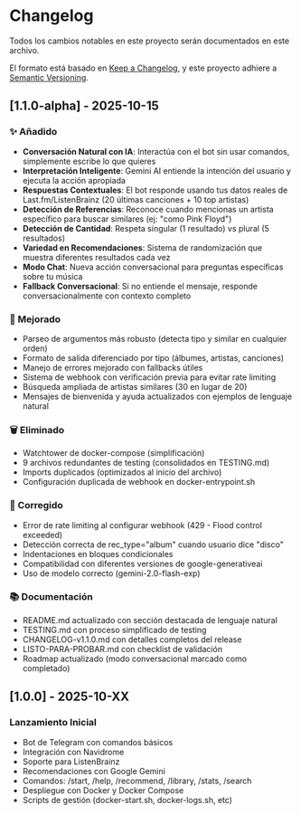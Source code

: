 # Changelog

Todos los cambios notables en este proyecto serán documentados en este archivo.

El formato está basado en [Keep a Changelog](https://keepachangelog.com/es/1.0.0/),
y este proyecto adhiere a [Semantic Versioning](https://semver.org/lang/es/).

## [1.1.0-alpha] - 2025-10-15

### ✨ Añadido
- **Conversación Natural con IA**: Interactúa con el bot sin usar comandos, simplemente escribe lo que quieres
- **Interpretación Inteligente**: Gemini AI entiende la intención del usuario y ejecuta la acción apropiada
- **Respuestas Contextuales**: El bot responde usando tus datos reales de Last.fm/ListenBrainz (20 últimas canciones + 10 top artistas)
- **Detección de Referencias**: Reconoce cuando mencionas un artista específico para buscar similares (ej: "como Pink Floyd")
- **Detección de Cantidad**: Respeta singular (1 resultado) vs plural (5 resultados)
- **Variedad en Recomendaciones**: Sistema de randomización que muestra diferentes resultados cada vez
- **Modo Chat**: Nueva acción conversacional para preguntas específicas sobre tu música
- **Fallback Conversacional**: Si no entiende el mensaje, responde conversacionalmente con contexto completo

### 🔧 Mejorado
- Parseo de argumentos más robusto (detecta tipo y similar en cualquier orden)
- Formato de salida diferenciado por tipo (álbumes, artistas, canciones)
- Manejo de errores mejorado con fallbacks útiles
- Sistema de webhook con verificación previa para evitar rate limiting
- Búsqueda ampliada de artistas similares (30 en lugar de 20)
- Mensajes de bienvenida y ayuda actualizados con ejemplos de lenguaje natural

### 🗑️ Eliminado
- Watchtower de docker-compose (simplificación)
- 9 archivos redundantes de testing (consolidados en TESTING.md)
- Imports duplicados (optimizados al inicio del archivo)
- Configuración duplicada de webhook en docker-entrypoint.sh

### 🐛 Corregido
- Error de rate limiting al configurar webhook (429 - Flood control exceeded)
- Detección correcta de rec_type="album" cuando usuario dice "disco"
- Indentaciones en bloques condicionales
- Compatibilidad con diferentes versiones de google-generativeai
- Uso de modelo correcto (gemini-2.0-flash-exp)

### 📚 Documentación
- README.md actualizado con sección destacada de lenguaje natural
- TESTING.md con proceso simplificado de testing
- CHANGELOG-v1.1.0.md con detalles completos del release
- LISTO-PARA-PROBAR.md con checklist de validación
- Roadmap actualizado (modo conversacional marcado como completado)

## [1.0.0] - 2025-10-XX

### Lanzamiento Inicial
- Bot de Telegram con comandos básicos
- Integración con Navidrome
- Soporte para ListenBrainz
- Recomendaciones con Google Gemini
- Comandos: /start, /help, /recommend, /library, /stats, /search
- Despliegue con Docker y Docker Compose
- Scripts de gestión (docker-start.sh, docker-logs.sh, etc)

